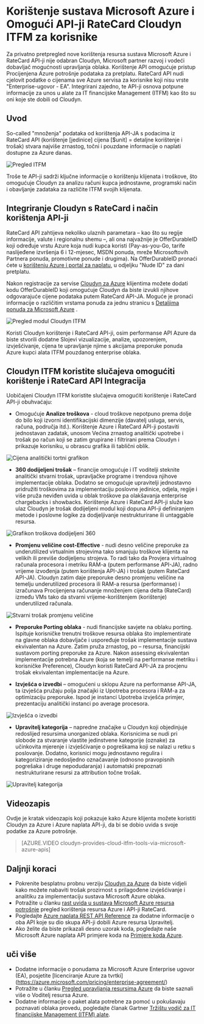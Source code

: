 <properties
   pageTitle="Korištenje sustava Microsoft Azure i Omogući API-ji RateCard Cloudyn ITFM za kupce | Microsoft Azure"
   description="Pruža jedinstvenu perspektivu iz Microsoft Azure naplata partnera Cloudyn, na svoja iskustva Integracija Azure naplata API-ji u svoje proizvoda.  To je posebno korisno za Azure i Cloudyn korisnike koji žele pomoću/pokušaja Cloudyn za Azure servise."
   services=""
   documentationCenter=""
   authors="BryanLa"
   manager="mbaldwin"
   editor=""
   tags="billing"/>

<tags
   ms.service="billing"
   ms.devlang="na"
   ms.topic="article"
   ms.tgt_pltfrm="na"
   ms.workload="billing"
   ms.date="08/16/2016"
   ms.author="mobandyo;bryanla"/>

# <a name="microsoft-azure-usage-and-ratecard-apis-enable-cloudyn-to-provide-itfm-for-customers"></a>Korištenje sustava Microsoft Azure i Omogući API-ji RateCard Cloudyn ITFM za korisnike

Za privatno pretpregled nove korištenja resursa sustava Microsoft Azure i RateCard API-ji nije odabran Cloudyn, Microsoft partner razvoj i vodeći dobavljač mogućnosti upravljanja oblaka.  Korištenje API omogućuje pristup Procijenjena Azure potrošnje podataka za pretplatu. RateCard API nudi cjelovit podatke o cijenama sve Azure servisa za korisnike koji nisu vrste "Enterprise-ugovor - EA". Integrirani zajedno, te API-ji osnova potpune informacije za unos u alate za IT financijske Management (ITFM) kao što su oni koje ste dobili od Cloudyn.

## <a name="introduction"></a>Uvod

So-called "množenja" podataka od korištenja API-JA s podacima iz RateCard API (korištenje [jedinice] cijena [$unit] = detaljne korištenje i trošak) stvara najviše zrnastog, točni i pouzdane informacije o naplati dostupne za Azure danas.

![Pregled ITFM][1]

Troše te API-ji sadrži ključne informacije o korištenju klijenata i troškove, što omogućuje Cloudyn za analizu računi kupca jednostavne, programski način i obavljanje zadataka za različite ITFM svojih klijenata.

## <a name="integrating-cloudyn-with-the-ratecard-and-usage-apis"></a>Integriranje Cloudyn s RateCard i način korištenja API-ji
RateCard API zahtijeva nekoliko ulaznih parametara – kao što su regije informacije, valute i regionalnu shemu –, ali ona najvažnije je OfferDurableID koji određuje vrstu Azure koja nudi kupca koristi (Pay-as-you-Go, tarife naslijeđene izvršenja 6 i 12-mjesec, MSDN ponuda, mreže Microsoftovih Partnera ponuda, promotivne ponude i drugima). Na OfferDurableID pronaći ćete u [korištenju Azure i portal za naplatu](https://account.windowsazure.com/Subscriptions), u odjeljku "Nude ID" za dani pretplatu.

Nakon registracije za servise [Cloudyn za Azure](https://www.cloudyn.com/microsoft-azure/) klijentima možete dodati kodu OfferDurableID koji omogućuje Cloudyn da biste izvukli njihove odgovarajuće cijene podataka putem RateCard API-JA.  Moguće je pronaći informacije o različitim vrstama ponuda za jednu stranicu s [Detaljima ponuda za Microsoft Azure](https://azure.microsoft.com/support/legal/offer-details/) .

![Pregled modul Cloudyn ITFM][2]

Koristi Cloudyn korištenje i RateCard API-ji, osim performanse API Azure da biste stvorili dodatne Slojevi vizualizacije, analize, upozorenjem, izvješćivanje, cijena te upravljanje njime s akcijama preporuke ponuda Azure kupci alata ITFM pouzdanog enterprise oblaka.

## <a name="cloudyn-itfm-use-cases-enabled-by-usage-and-ratecard-api-integration"></a>Cloudyn ITFM koristite slučajeva omogućiti korištenje i RateCard API Integracija
Uobičajeni Cloudyn ITFM koristite slučajeva omogućiti korištenje i RateCard API-ji obuhvaćaju:

+ Omogućuje **Analize troškova** - cloud troškove nepotpuno prema dolje do bilo koji izvorni identifikacijski dimenzije (davatelj usluga, servis, računa, područja itd.). Korištenje Azure i RateCard API-ji postaviti jednostavan zadatak, unosom Većina zrnastog analitički upotrebe i trošak po račun koji se zatim grupirane i filtrirani prema Cloudyn i prikazuje korisniku, u obrascu grafika ili tablični oblik.

![Cijena analitički tortni grafikon][3]

+ **360 dodijeljeni trošak** – financije omogućuje i IT voditelji steknite analitički stvarni trošak, upravljačke programe i trendova njihove implementacije oblaka. Dodatno se omogućuje upravitelji jednostavno pridružiti troškovima za implementaciju poslovne jedinice, odjela, regije i više pruža neviđen uvida u oblak troškove pa olakšavanja enterprise chargebacks i showbacks. Korištenje Azure i RateCard API-ji služe kao ulaz Cloudyn je trošak dodijeljeni modul koji dopuna API-ji definiranjem metode i poslovne logike za dodjeljivanje nestrukturirane ili untaggable resursa.

![Grafikon troškova dodijeljeni 360][4]

+ **Promjenu veličine cost-Effective** - nudi desno veličine preporuke za underutilized virtualnim strojevima tako smanjuju troškove klijenta na velikih ili previše dodijeljenu strojeva. To radi tako da Provjera virtualnog računala procesora i metriku RAM-a (putem performanse API-JA), radno vrijeme izvođenja (putem korištenja API-JA) i trošak (putem RateCard API-JA). Cloudyn zatim daje preporuke desno promjenu veličine na temelju underutilized procesora ili RAM-a resursa (performanse) i izračunava Procijenjena računanje množenjem cijena delta (RateCard) između VMs tako da stvarni vrijeme-korištenjem (korištenje) underutilized računala.

![Stvarni trošak promjenu veličine][5]

+ **Preporuke Porting oblaka** - nudi financijske savjete na oblaku porting. Ispituje korisničke trenutni troškove resursa oblaka što implementirate na glavne oblaka dobavljače i uspoređuje trošak implementacije sustava ekvivalentan na Azure. Zatim pruža zrnastog, po – resursa, financijski sustavom porting preporuke za Azure. Nakon assessing ekvivalentan implementacije potrebna Azure (koja se temelji na performanse metriku i korisničke Preference), Cloudyn koristi RateCard API-JA za procjenu trošak ekvivalentan implementacije na Azure.

+ **Izvješća o izvedbi** – omogućeni u sklopu Azure na performanse API-JA, ta izvješća pružaju polja značajki iz Upotreba procesora i RAM-a za optimizaciju preporuke. Ispod je instanci Upotreba izvješća primjer, prezentaciju analitički instanci po average procesora.

![Izvješća o izvedbi][6]

+ **Upravitelj kategorija** – napredne značajke u Cloudyn koji objedinjuje redoslijed resursima unorganized oblaka. Korisnicima se nudi pri slobode za stvaranje vlastite jedinstvene kategorije (oznake) za učinkovita mjerenje i izvješćivanje o pogreškama koji se nalazi u retku s poslovanje. Dodatno, korisnici mogu jednostavno regulira i kategoriziranje nedosljedno označavanje (odnosno pravopisnih pogrešaka i druge nepodudaranja) i automatski prepoznati nestrukturirane resursi za attribution točne trošak.

![Upravitelj kategorija][7]

## <a name="video"></a>Videozapis

Ovdje je kratak videozapis koji pokazuje kako Azure klijenta možete koristiti Cloudyn za Azure i Azure naplata API-ji, da bi se dobio uvida s svoje podatke za Azure potrošnje.

> [AZURE.VIDEO cloudyn-provides-cloud-itfm-tools-via-microsoft-azure-apis]


## <a name="next-steps"></a>Daljnji koraci

+ Pokrenite besplatnu probnu verziju [Cloudyn za Azure](https://www.cloudyn.com/microsoft-azure/) da biste vidjeli kako možete nabaviti trošak prozirnost s prilagođene izvješćivanje i analitiku za implementaciju sustava Microsoft Azure oblaka.
+ Potražite u članku [rast uvida u sustava Microsoft Azure resursa potrošnje](billing-usage-rate-card-overview.md) pregled korištenja resursa Azure i API-ji RateCard.
+ Pogledajte [Azure naplata REST API Reference](https://msdn.microsoft.com/library/azure/1ea5b323-54bb-423d-916f-190de96c6a3c) za dodatne informacije o oba API koje su dio skupa API-ji dobili Azure resursa Upravitelj.
+ Ako želite da biste prikazali desno uzorak koda, pogledajte naše Microsoft Azure naplata API primjere koda na [Primjere koda Azure](https://azure.microsoft.com/documentation/samples/?term=billing).

## <a name="learn-more"></a>uči više
+ Dodatne informacije o ponudama za Microsoft Azure Enterprise ugovor (EA), posjetite [licenciranje Azure za tvrtki] (https://azure.microsoft.com/pricing/enterprise-agreement/)
+ Potražite u članku [Pregled upravljanja resursima Azure](azure-resource-manager/resource-group-overview.md) da biste saznali više o Voditelj resursa Azure.
+ Dodatne informacije o paket alata potrebne za pomoć u pokušavaju poznavati oblaka provedu, pogledajte članak Gartner [Tržištu vodič za IT financijske Management (ITFM) alate](http://www.gartner.com/technology/reprints.do?id=1-212F7AL&ct=140909&st=sb).

<!--Image references-->
[1]: ./media/billing-usage-rate-card-partner-solution-cloudyn/Cloudyn-ITFM-Overview.png
[2]: ./media/billing-usage-rate-card-partner-solution-cloudyn/Cloudyn-ITFM-Engine-Overview.png
[3]: ./media/billing-usage-rate-card-partner-solution-cloudyn/Cloudyn-Cost-Analysis-Pie-Chart.png
[4]: ./media/billing-usage-rate-card-partner-solution-cloudyn/Cloudyn-Cost-Allocation-360-Chart.png
[5]: ./media/billing-usage-rate-card-partner-solution-cloudyn/Cloudyn-Cost-Effective-Sizing.png
[6]: ./media/billing-usage-rate-card-partner-solution-cloudyn/Cloudyn-Performance-Reports.png
[7]: ./media/billing-usage-rate-card-partner-solution-cloudyn/Cloudyn-Category-Manager.png

